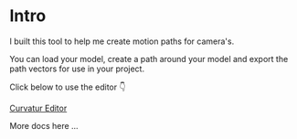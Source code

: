 # Intro

I built this tool to help me create motion paths for camera's.

You can load your model, create a path around your model and export the path vectors for use in your project.

Click below to use the editor 👇

[Curvatur Editor](https://appeltje-c.github.io/tools/curvature/index.html)

More docs here ...
